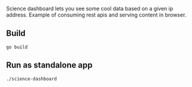 Science dashboard lets you see some cool data based on a given ip address. Example of consuming rest apis and serving content in browser.

## Build
```go build```

## Run as standalone app
```./science-dashboard```

